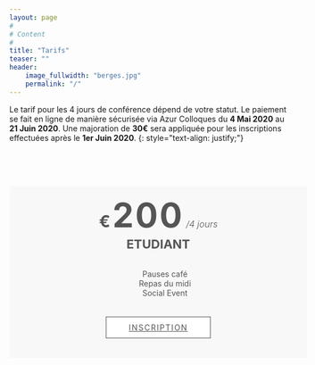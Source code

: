 ```yaml
---
layout: page
#
# Content
#
title: "Tarifs"
teaser: ""
header:
    image_fullwidth: "berges.jpg"
    permalink: "/"
---
```


Le tarif pour les 4 jours de conférence dépend de votre statut. Le paiement se fait en ligne de manière sécurisée via 
Azur Colloques du **4 Mai 2020** au **21 Juin 2020**. Une majoration de **30&euro;** sera appliquée pour les 
inscriptions effectuées après le **1er Juin 2020**.
{: style="text-align: justify;"}

<style type="text/css">
#mu-pricing {
	background-color: #fff;
	display: inline;
	float: left;
	width: 100%;
}

.mu-pricing-area {
	display: inline;
	float: left;
	padding: 100px 0;
	width: 100%;
}

.mu-pricing-conten {
	display: inline;
	float: left;
	margin-top: 50px;
	width: 100%;
}

.mu-single-price {
	background-color: #f8f8f8;
	display: inline;
	float: left;
	text-align: center;
	position: relative;
	width: 100%;
	padding: 15px;
	overflow: hidden;
}

.mu-single-price-head {
	color: #555;
	display: inline;
	float: left;
	width: 100%;
	margin-bottom: 10px;
	margin-top: 10px;
}

.mu-single-price-head .mu-currency {
	font-weight: bold;
	font-size: 30px;
}

.mu-single-price-head .mu-rate {
	font-size: 60px;
	font-weight: bold;
	line-height: 0.9;
	letter-spacing: 3px;
}

.mu-single-price-head .mu-time {
	font-size: 16px;
	font-weight: 300;
	line-height: 0;
	font-style: italic;
}

.mu-single-price .mu-price-title {
	color: #555;
	font-size: 22px;
	padding: 10px 0;
}

.mu-single-price ul {
	list-style: none;
}

.mu-single-price ul li{
	list-style: none;
	color: #555;
}

.mu-register-btn {
	background-color: #fff;
	border: 1px solid #555;
	color: #555;
	margin-top: 20px;
	padding: 10px 40px;
	text-align: center;
	display: inline-block;
	margin-bottom: 20px;
	text-transform: uppercase;
	letter-spacing: 1.5px;
	-webkit-transition: all 0.5s;
	-o-transition: all 0.5s;
	transition: all 0.5s;
}

.mu-register-btn:hover,
.mu-register-btn:focus,
.mu-popular-price .mu-register-btn {
	color: #fff;
}

.mu-popular-price .mu-price-tag {
	color: #fff;
	display: inline-block;
	position: absolute;
	top: 15px;
	left: -62px;
	padding: 10px 60px;
	font-size: 15px;
	text-transform: uppercase;
	letter-spacing: 1.5px;
	font-weight: 700;
	transform: rotate(-45deg);
	text-align: center;
}
</style>

<div markdown="0" class="mu-pricing-conten">
  <div markdown="0" class="row">
     <!-- single price item -->
     <div markdown="0" class="col-md-4">
    	<div markdown="0" class="mu-single-price">
		  <div markdown="0" class="mu-single-price-head">
		    <span class="mu-currency">&euro;</span>
		    <span class="mu-rate">200</span>
		    <span class="mu-time">/4 jours</span>
		  </div markdown="0">
		  <h3 class="mu-price-title">ETUDIANT</h3>
		  <ul>
		    <li>Pauses café</li>
		    <li>Repas du midi</li>
		    <li>Social Event</li>
		  </ul>
		  <a class="mu-register-btn" href="https://compas2019.univ-pau.fr/subscribe.php?type=e"> Inscription</a>
		</div markdown="0">
	      </div markdown="0">
	      <!-- / single price item -->

	      <!-- single price item -->
	      <div markdown="0" class="col-md-4"> <!-- anciennement col-md-4-->
		<div markdown="0" class="mu-single-price mu-popular-price">
		  <span class="mu-price-tag">Standard</span>
		  <div markdown="0" class="mu-single-price-head">
		    <span class="mu-currency">&euro;</span>
		    <span class="mu-rate">300</span>
		    <span class="mu-time">/4 jours</span>
		  </div markdown="0">
		  <h3 class="mu-price-title">CHERCHEUR</h3>
		  <ul>
		    <li>Pauses café</li>
		    <li>Repas du midi</li>
		    <li>Social Event</li>
		  </ul>
		  <a class="mu-register-btn" href="https://compas2019.univ-pau.fr/subscribe.php?type=c"> Inscription</a>
		</div markdown="0">
	      </div markdown="0">
	      <!-- / single price item -->

	      <!-- single price item -->
	      <div markdown="0" class="col-md-4">
		<div markdown="0" class="mu-single-price">

		  <div markdown="0" class="mu-single-price-head">
		    <span class="mu-currency">&euro;</span>
		    <span class="mu-rate">50</span>
		    <span class="mu-time">/1 jour</span>
		  </div markdown="0">
		  <h3 class="mu-price-title">ATELIERS ONLY</h3>
		  <ul>
		    <li>Pauses café du 25 juin</li>
		    <li>Repa du midi du 25 juin</li>
		    <li>&nbsp;</li>
		  </ul>
		  <a class="mu-register-btn" href="https://compas2019.univ-pau.fr/subscribe.php?type=a"> Inscription</a>
		</div markdown="0">
	      </div markdown="0">
	      <!-- / single price item -->
	    </div markdown="0">
	  </div markdown="0">

